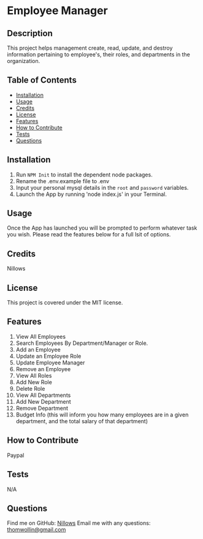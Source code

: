 
# Employee Manager

## Description 
This project helps management create, read, update, and destroy information pertaining to employee's, their roles, and departments in the organization.

## Table of Contents
- [Installation](#installation)
- [Usage](#usage)
- [Credits](#credits)
- [License](#license)
- [Features](#features)
- [How to Contribute](#how-to-contribute)
- [Tests](#tests)
- [Questions](#questions)

## Installation
1. Run `NPM Init` to install the dependent node packages.
2. Rename the .env.example file to .env
3. Input your personal mysql details in the `root` and `password` variables.
4. Launch the App by running 'node index.js' in your Terminal.

## Usage 
Once the App has launched you will be prompted to perform whatever task you wish. Please read the features below for a full lsit of options.

## Credits
Nillows

## License
This project is covered under the MIT license.

## Features
1. View All Employees
2. Search Employees By Department/Manager or Role.
3. Add an Employee
4. Update an Employee Role
5. Update Employee Manager
6. Remove an Employee
7. View All Roles
8. Add New Role
9. Delete Role
10. View All Departments
11. Add New Department
12. Remove Department
13. Budget Info (this will inform you how many employees are in a given department, and the total salary of that department)

## How to Contribute
Paypal

## Tests
N/A

## Questions
Find me on GitHub: [Nillows](https://github.com/Nillows)
Email me with any questions: thomwollin@gmail.com
